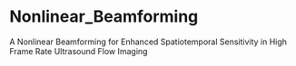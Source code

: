 # Nonlinear_Beamforming
A Nonlinear Beamforming for Enhanced Spatiotemporal Sensitivity in High Frame Rate Ultrasound Flow Imaging